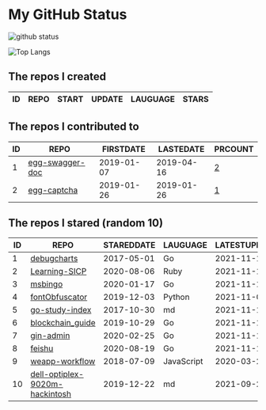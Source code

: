 # My GitHub Status

<img src="https://github-readme-stats-1.yihong0618.vercel.app/api?username=jc-lathander&show_icons=true&&&hide_title=true&count_private=true" alt="github status" />

![Top Langs](https://github-readme-stats-1.yihong0618.vercel.app/api/top-langs/?username=jc-lathander&layout=compact)

<!--START_SECTION:my_github-->
## The repos I created
| ID | REPO | START | UPDATE | LAUGUAGE | STARS |
|----|------|-------|--------|----------|-------|

## The repos I contributed to
| ID |                                REPO                                | FIRSTDATE  | LASTEDATE  |                                          PRCOUNT                                           |
|----|--------------------------------------------------------------------|------------|------------|--------------------------------------------------------------------------------------------|
|  1 | [egg-swagger-doc](https://github.com/Yanshijie-EL/egg-swagger-doc) | 2019-01-07 | 2019-04-16 | [2](https://github.com/Yanshijie-EL/egg-swagger-doc/pulls?q=is%3Apr+author%3Ajc-lathander) |
|  2 | [egg-captcha](https://github.com/Raoul1996/egg-captcha)            | 2019-01-26 | 2019-01-26 | [1](https://github.com/Raoul1996/egg-captcha/pulls?q=is%3Apr+author%3Ajc-lathander)        |

## The repos I stared (random 10)
| ID |                                             REPO                                              | STAREDDATE |  LAUGUAGE  | LATESTUPDATE |
|----|-----------------------------------------------------------------------------------------------|------------|------------|--------------|
|  1 | [debugcharts](https://github.com/mkevac/debugcharts)                                          | 2017-05-01 | Go         | 2021-11-16   |
|  2 | [Learning-SICP](https://github.com/DeathKing/Learning-SICP)                                   | 2020-08-06 | Ruby       | 2021-11-16   |
|  3 | [msbingo](https://github.com/khoad/msbingo)                                                   | 2020-01-17 | Go         | 2021-11-11   |
|  4 | [fontObfuscator](https://github.com/solarhell/fontObfuscator)                                 | 2019-12-03 | Python     | 2021-11-07   |
|  5 | [go-study-index](https://github.com/unknwon/go-study-index)                                   | 2017-10-30 | md         | 2021-11-16   |
|  6 | [blockchain_guide](https://github.com/yeasy/blockchain_guide)                                 | 2019-10-29 | Go         | 2021-11-16   |
|  7 | [gin-admin](https://github.com/LyricTian/gin-admin)                                           | 2020-02-25 | Go         | 2021-11-16   |
|  8 | [feishu](https://github.com/fastwego/feishu)                                                  | 2020-08-19 | Go         | 2021-11-13   |
|  9 | [weapp-workflow](https://github.com/lbb00/weapp-workflow)                                     | 2018-07-09 | JavaScript | 2020-03-26   |
| 10 | [dell-optiplex-9020m-hackintosh](https://github.com/mingcheng/dell-optiplex-9020m-hackintosh) | 2019-12-22 | md         | 2021-09-29   |

<!--END_SECTION:my_github-->
